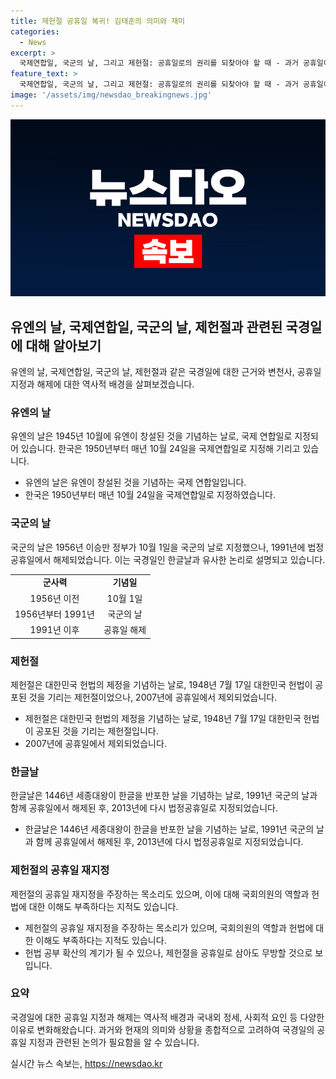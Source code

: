 ```yaml
---
title: 제헌절 공휴일 복귀! 김태훈의 의미와 재미
categories:
  - News
excerpt: >
  국제연합일, 국군의 날, 그리고 제헌절: 공휴일로의 권리를 되찾아야 할 때 - 과거 공휴일이었던 국제연합일과 국군의 날, 그리고 제헌절이 왜 공휴일에서 제외되었는지, 그리고 이들의 중요성과 의미에 대해 다시 생각해 볼 필요가 있다. 이들은 우리의 역사와 국가적 의무에 대한 영원한 존중을 받아야 하는 대목이다. 함께 공휴일로의 권리를 되찾는 것은 우리의 역사와 가치에 대한 존중의 표시일 것이다.
feature_text: >
  국제연합일, 국군의 날, 그리고 제헌절: 공휴일로의 권리를 되찾아야 할 때 - 과거 공휴일이었던 국제연합일과 국군의 날, 그리고 제헌절이 왜 공휴일에서 제외되었는지, 그리고 이들의 중요성과 의미에 대해 다시 생각해 볼 필요가 있다. 이들은 우리의 역사와 국가적 의무에 대한 영원한 존중을 받아야 하는 대목이다. 함께 공휴일로의 권리를 되찾는 것은 우리의 역사와 가치에 대한 존중의 표시일 것이다.
image: '/assets/img/newsdao_breakingnews.jpg'
---
```


<p><img src="/assets/img/newsdao_breakingnews.jpg" alt="flaretime 속보" /></p>

<h2 data-ke-size="size26">유엔의 날, 국제연합일, 국군의 날, 제헌절과 관련된 국경일에 대해 알아보기</h2>

<p data-ke-size="size16">유엔의 날, 국제연합일, 국군의 날, 제헌절과 같은 국경일에 대한 근거와 변천사, 공휴일 지정과 해제에 대한 역사적 배경을 살펴보겠습니다.</p>

<h3 data-ke-size="size24">유엔의 날</h3>

<p data-ke-size="size16">유엔의 날은 1945년 10월에 유엔이 창설된 것을 기념하는 날로, 국제 연합일로 지정되어 있습니다. 한국은 1950년부터 매년 10월 24일을 국제연합일로 지정해 기리고 있습니다.</p>

<ul>
<li>유엔의 날은 유엔이 창설된 것을 기념하는 국제 연합일입니다.</li>
<li>한국은 1950년부터 매년 10월 24일을 국제연합일로 지정하였습니다.</li>
</ul>

<h3 data-ke-size="size24">국군의 날</h3>

<p data-ke-size="size16">국군의 날은 1956년 이승만 정부가 10월 1일을 국군의 날로 지정했으나, 1991년에 법정공휴일에서 해제되었습니다. 이는 국경일인 한글날과 유사한 논리로 설명되고 있습니다.</p>

<table>
<tr>
<td style="text-align: center; height: 17px;"><b>군사력</b></td>
<td style="text-align: center; height: 17px;"><b>기념일</b></td>
</tr>
<tr>
<td style="text-align: center; height: 17px;">1956년 이전</td>
<td style="text-align: center; height: 17px;">10월 1일</td>
</tr>
<tr>
<td style="text-align: center; height: 17px;">1956년부터 1991년</td>
<td style="text-align: center; height: 17px;">국군의 날</td>
</tr>
<tr>
<td style="text-align: center; height: 17px;">1991년 이후</td>
<td style="text-align: center; height: 17px;">공휴일 해제</td>
</tr>
</table>

<h3 data-ke-size="size24">제헌절</h3>

<p data-ke-size="size16">제헌절은 대한민국 헌법의 제정을 기념하는 날로, 1948년 7월 17일 대한민국 헌법이 공포된 것을 기리는 제헌절이었으나, 2007년에 공휴일에서 제외되었습니다.</p>

<ul>
<li>제헌절은 대한민국 헌법의 제정을 기념하는 날로, 1948년 7월 17일 대한민국 헌법이 공포된 것을 기리는 제헌절입니다.</li>
<li>2007년에 공휴일에서 제외되었습니다.</li>
</ul>

<h3 data-ke-size="size24">한글날</h3>

<p data-ke-size="size16">한글날은 1446년 세종대왕이 한글을 반포한 날을 기념하는 날로, 1991년 국군의 날과 함께 공휴일에서 해제된 후, 2013년에 다시 법정공휴일로 지정되었습니다.</p>

<ul>
<li>한글날은 1446년 세종대왕이 한글을 반포한 날을 기념하는 날로, 1991년 국군의 날과 함께 공휴일에서 해제된 후, 2013년에 다시 법정공휴일로 지정되었습니다.</li>
</ul>

<h3 data-ke-size="size24">제헌절의 공휴일 재지정</h3>

<p data-ke-size="size16">제헌절의 공휴일 재지정을 주장하는 목소리도 있으며, 이에 대해 국회의원의 역할과 헌법에 대한 이해도 부족하다는 지적도 있습니다.</p>

<ul>
<li>제헌절의 공휴일 재지정을 주장하는 목소리가 있으며, 국회의원의 역할과 헌법에 대한 이해도 부족하다는 지적도 있습니다.</li>
<li>헌법 공부 확산의 계기가 될 수 있으나, 제헌절을 공휴일로 삼아도 무방할 것으로 보입니다.</li>
</ul>

<h3 data-ke-size="size24">요약</h3>

<p data-ke-size="size16">국경일에 대한 공휴일 지정과 해제는 역사적 배경과 국내외 정세, 사회적 요인 등 다양한 이유로 변화해왔습니다. 과거와 현재의 의미와 상황을 종합적으로 고려하여 국경일의 공휴일 지정과 관련된 논의가 필요함을 알 수 있습니다.</p>
실시간 뉴스 속보는, <a href="https://newsdao.kr" rel="dofollow">https://newsdao.kr</a>


